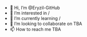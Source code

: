 - 👋 Hi, I’m @Eryzil-GitHub
- 👀 I’m interested in /
- 🌱 I’m currently learning /
- 💞️ I’m looking to collaborate on TBA
- 📫 How to reach me TBA

<!---
Eryzil-GitHub/Eryzil-GitHub is a ✨ special ✨ repository because its `README.md` (this file) appears on your GitHub profile.
You can click the Preview link to take a look at your changes.
--->

